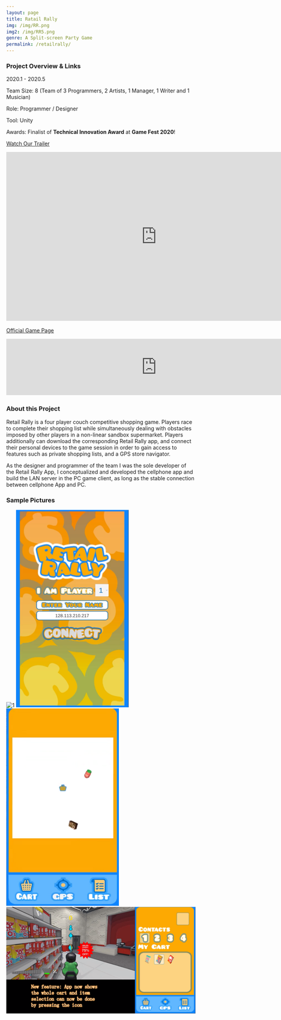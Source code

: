 ```yaml
---
layout: page
title: Ratail Rally
img: /img/RR.png
img2: /img/RR5.png
genre: A Split-screen Party Game
permalink: /retailrally/
---
```




### Project Overview & Links

2020.1 - 2020.5

Team Size: 8 (Team of 3 Programmers, 2 Artists, 1 Manager, 1 Writer and 1 Musician)

Role: Programmer / Designer

Tool: Unity

Awards: Finalist of **Technical Innovation Award** at **Game Fest 2020**!


[Watch Our Trailer](https://www.youtube.com/watch?v=W1Cj8eSM-Xg)

<iframe width="800" height="450" src="https://www.youtube.com/embed/W1Cj8eSM-Xg" frameborder="0" allow="accelerometer; autoplay; clipboard-write; encrypted-media; gyroscope; picture-in-picture" allowfullscreen></iframe>

[Official Game Page](https://hipoot.itch.io/retail-rally)

<iframe src="https://itch.io/embed/597634" width="800" frameborder="0"><a href="https://hipoot.itch.io/retail-rally">Retail Rally</a></iframe>

### About this Project

Retail Rally is a four player couch competitive shopping game. Players race to complete their shopping list while simultaneously dealing with obstacles imposed by other players in a non-linear sandbox supermarket. Players additionally can download the corresponding Retail Rally app, and connect their personal devices to the game session in order to gain access to features such as private shopping lists, and a GPS store navigator.

As the designer and programmer of the team I was the sole developer of the Retail Rally App, I conceptualized and developed the cellphone app and build the LAN server in the PC game client, as long as the stable connection between cellphone App and PC.

### Sample Pictures

<img src="/img/RR2.png" alt="1" class="center" width="800"/>

<img src="/img/RR3.png" alt="1" class="center" width="300"/>

<img src="/img/RR4.png" alt="1" class="center" width="300"/>

<img src="/img/RR5.png" alt="1" class="center" width="800"/>